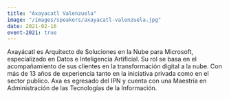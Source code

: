```yaml
---
title: "Axayacatl Valenzuela"
image: "/images/speakers/axayacatl-valenzuela.jpg"
date: 2021-02-16
event-2021: true
---
```


Axayácatl es Arquitecto de Soluciones en la Nube para Microsoft, especializado en Datos e Inteligencia Artificial. Su rol se basa en el acompañamiento de sus clientes en la transformación digital a la nube. Con más de 13 años de experiencia tanto en la iniciativa privada como en el sector publico. Axa es egresado del IPN y cuenta con una Maestría en Administración de las Tecnologías de la Información.